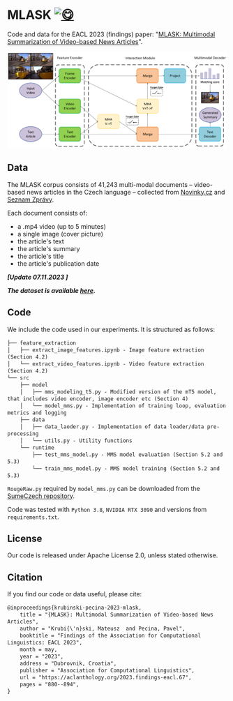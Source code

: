 # MLASK <a href="https://en.wiktionary.org/wiki/mlaska%C4%87"><img src="https://fonts.gstatic.com/s/e/notoemoji/latest/1f60b/512.gif" alt="😋" width="32" height="32"></a>


Code and data for the EACL 2023 (findings) paper: "[MLASK: Multimodal Summarization of Video-based News Articles](https://aclanthology.org/2023.findings-eacl.67/)".

![MLASK-overview](./resources/model_overview.png?raw=true)


## Data

The MLASK corpus consists of 41,243 multi-modal documents – video-based news articles in the Czech language – collected from [Novinky.cz](https://www.novinky.cz/) and [Seznam Zprávy](https://www.seznamzpravy.cz/). 

Each document consists of:

- a .mp4 video (up to 5 minutes)
- a single image (cover picture)
- the article's text
- the article's summary
- the article's title
- the article's publication date

***[Update 07.11.2023 ]***

***The dataset is available [here](http://hdl.handle.net/11234/1-5135).***

## Code

We include the code used in our experiments. It is structured as follows:

```
├── feature_extraction
│   ├── extract_image_features.ipynb - Image feature extraction (Section 4.2)
│   └── extract_video_features.ipynb - Video feature extraction (Section 4.2)
└── src
    ├── model
    │   ├── mms_modeling_t5.py - Modified version of the mT5 model, that includes video encoder, image encoder etc (Section 4)
    │   └── model_mms.py - Implementation of training loop, evaluation metrics and logging
    ├── data
    │   ├── data_laoder.py - Implementation of data loader/data pre-processing
    │   └── utils.py - Utility functions
    └── runtime
        ├── test_mms_model.py - MMS model evaluation (Section 5.2 and 5.3)
        └── train_mms_model.py - MMS model training (Section 5.2 and 5.3)

```

`RougeRaw.py` required by `model_mms.py` can be downloaded from the [SumeCzech repository](https://lindat.cz/repository/xmlui/handle/11234/1-2615?locale-attribute=cs).

Code was tested with `Python 3.8`, `NVIDIA RTX 3090` and versions from `requirements.txt`.

## License

Our code is released under Apache License 2.0, unless stated otherwise.

## Citation

If you find our code or data useful, please cite:
```
@inproceedings{krubinski-pecina-2023-mlask,
    title = "{MLASK}: Multimodal Summarization of Video-based News Articles",
    author = "Krubi{\'n}ski, Mateusz  and Pecina, Pavel",
    booktitle = "Findings of the Association for Computational Linguistics: EACL 2023",
    month = may,
    year = "2023",
    address = "Dubrovnik, Croatia",
    publisher = "Association for Computational Linguistics",
    url = "https://aclanthology.org/2023.findings-eacl.67",
    pages = "880--894",
}
```
